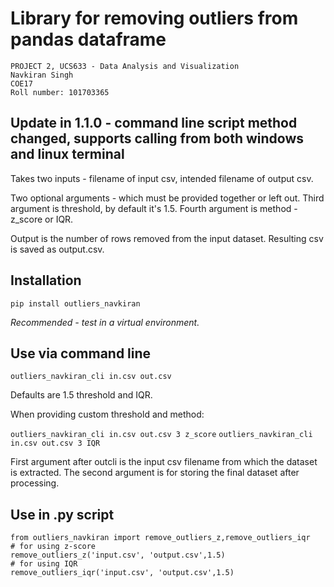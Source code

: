 # Library for removing outliers from pandas dataframe

```
PROJECT 2, UCS633 - Data Analysis and Visualization
Navkiran Singh  
COE17
Roll number: 101703365
```
## Update in 1.1.0 - command line script method changed, supports calling from both windows and linux terminal 
Takes two inputs - filename of input csv, intended filename of output csv. 

Two optional arguments - which must be provided together or left out.
Third argument is threshold, by default it's 1.5. Fourth argument is method - z_score or IQR.

Output is the number of rows removed from the input dataset. Resulting csv is saved as output.csv. 


## Installation
`pip install outliers_navkiran`

*Recommended - test in a virtual environment.* 

## Use via command line
`outliers_navkiran_cli in.csv out.csv`

Defaults are 1.5 threshold and IQR.

When providing custom threshold and method:
 
`outliers_navkiran_cli in.csv out.csv 3 z_score`
`outliers_navkiran_cli in.csv out.csv 3 IQR`

First argument after outcli is the input csv filename from which the dataset is extracted. The second argument is for storing the final dataset after processing.

## Use in .py script
```
from outliers_navkiran import remove_outliers_z,remove_outliers_iqr
# for using z-score
remove_outliers_z('input.csv', 'output.csv',1.5)
# for using IQR
remove_outliers_iqr('input.csv', 'output.csv',1.5)
```

